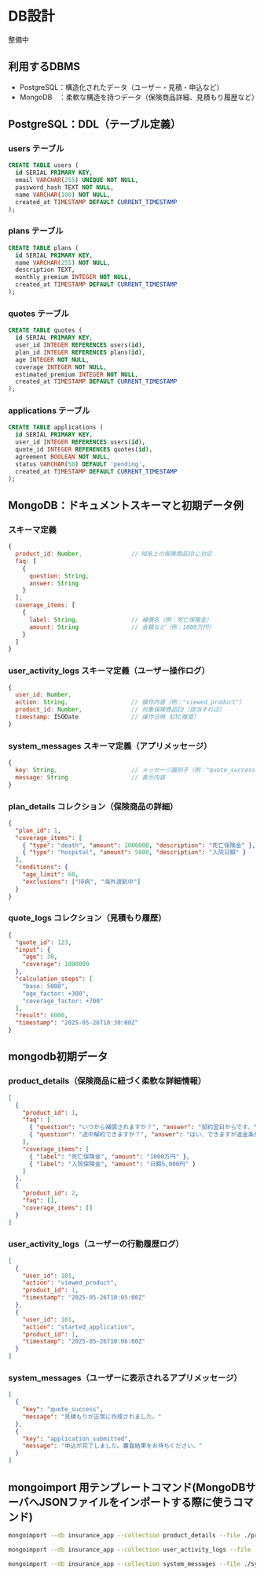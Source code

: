 # DB設計

整備中

## 利用するDBMS

- PostgreSQL：構造化されたデータ（ユーザー・見積・申込など）
- MongoDB　：柔軟な構造を持つデータ（保険商品詳細、見積もり履歴など）

##  PostgreSQL：DDL（テーブル定義）

### users テーブル

```sql
CREATE TABLE users (
  id SERIAL PRIMARY KEY,
  email VARCHAR(255) UNIQUE NOT NULL,
  password_hash TEXT NOT NULL,
  name VARCHAR(100) NOT NULL,
  created_at TIMESTAMP DEFAULT CURRENT_TIMESTAMP
);
```

### plans テーブル

```sql
CREATE TABLE plans (
  id SERIAL PRIMARY KEY,
  name VARCHAR(255) NOT NULL,
  description TEXT,
  monthly_premium INTEGER NOT NULL,
  created_at TIMESTAMP DEFAULT CURRENT_TIMESTAMP
);
```

### quotes テーブル

```sql
CREATE TABLE quotes (
  id SERIAL PRIMARY KEY,
  user_id INTEGER REFERENCES users(id),
  plan_id INTEGER REFERENCES plans(id),
  age INTEGER NOT NULL,
  coverage INTEGER NOT NULL,
  estimated_premium INTEGER NOT NULL,
  created_at TIMESTAMP DEFAULT CURRENT_TIMESTAMP
);
```

### applications テーブル

```sql
CREATE TABLE applications (
  id SERIAL PRIMARY KEY,
  user_id INTEGER REFERENCES users(id),
  quote_id INTEGER REFERENCES quotes(id),
  agreement BOOLEAN NOT NULL,
  status VARCHAR(50) DEFAULT 'pending',
  created_at TIMESTAMP DEFAULT CURRENT_TIMESTAMP
);
```

## MongoDB：ドキュメントスキーマと初期データ例

### スキーマ定義

```js
{
  product_id: Number,              // RDB上の保険商品IDに対応
  faq: [
    {
      question: String,
      answer: String
    }
  ],
  coverage_items: [
    {
      label: String,               // 補償名（例：死亡保険金）
      amount: String               // 金額など（例：1000万円）
    }
  ]
}
```

### user_activity_logs スキーマ定義（ユーザー操作ログ）

```js
{
  user_id: Number,
  action: String,                  // 操作内容（例："viewed_product"）
  product_id: Number,              // 対象保険商品ID（該当すれば）
  timestamp: ISODate               // 操作日時（UTC推奨）
}
```

### system_messages スキーマ定義（アプリメッセージ）

```js
{
  key: String,                     // メッセージ識別子（例："quote_success"）
  message: String                  // 表示内容
}
```

### plan_details コレクション（保険商品の詳細）

```json
{
  "plan_id": 1,
  "coverage_items": [
    { "type": "death", "amount": 1000000, "description": "死亡保険金" },
    { "type": "hospital", "amount": 5000, "description": "入院日額" }
  ],
  "conditions": {
    "age_limit": 60,
    "exclusions": ["持病", "海外渡航中"]
  }
}
```

### quote_logs コレクション（見積もり履歴）

```json
{
  "quote_id": 123,
  "input": {
    "age": 30,
    "coverage": 1000000
  },
  "calculation_steps": [
    "base: 5000",
    "age_factor: +300",
    "coverage_factor: +700"
  ],
  "result": 6000,
  "timestamp": "2025-05-26T10:30:00Z"
}
```

## mongodb初期データ

### product_details（保険商品に紐づく柔軟な詳細情報）

```json
[
  {
    "product_id": 1,
    "faq": [
      { "question": "いつから補償されますか？", "answer": "契約翌日からです。" },
      { "question": "途中解約できますか？", "answer": "はい、できますが返金条件があります。" }
    ],
    "coverage_items": [
      { "label": "死亡保険金", "amount": "1000万円" },
      { "label": "入院保険金", "amount": "日額5,000円" }
    ]
  },
  {
    "product_id": 2,
    "faq": [],
    "coverage_items": []
  }
]
```

### user_activity_logs（ユーザーの行動履歴ログ）

```json
[
  {
    "user_id": 101,
    "action": "viewed_product",
    "product_id": 1,
    "timestamp": "2025-05-26T10:05:00Z"
  },
  {
    "user_id": 101,
    "action": "started_application",
    "product_id": 1,
    "timestamp": "2025-05-26T10:06:00Z"
  }
]
```

### system_messages（ユーザーに表示されるアプリメッセージ）

```json
[
  {
    "key": "quote_success",
    "message": "見積もりが正常に作成されました。"
  },
  {
    "key": "application_submitted",
    "message": "申込が完了しました。審査結果をお待ちください。"
  }
]
```

## mongoimport 用テンプレートコマンド(MongoDBサーバへJSONファイルをインポートする際に使うコマンド)

```bash
mongoimport --db insurance_app --collection product_details --file ./product_details.json --jsonArray
```

```bash
mongoimport --db insurance_app --collection user_activity_logs --file ./user_activity_logs.json --jsonArray
```

```bash
mongoimport --db insurance_app --collection system_messages --file ./system_messages.json --jsonArray
```